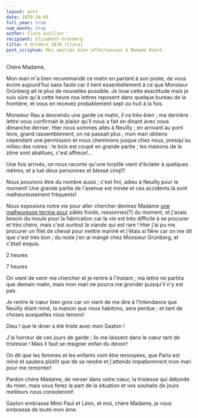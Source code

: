 ```yaml
---
layout: post
date: 1870-10-05
full_year: true
num_month: true
author: Clara Guillier
recipient: Elisabeth Grünberg
title: 6 Octobre 1870 (Clara)
post_scriptum: Mes amitiés bien affectueuses à Madame Kunst.
---
```


Chère Madame,


Mon mari m'a bien recommandé ce matin en partant à son poste, de vous écrire
aujourd'hui sans faute car il tient essentiellement à ce que Monsieur Grünberg
ait le plus de nouvelles possible. Je loue cette exactitude mais je suis sûre
qu'à cette heure nos lettres reposent dans quelque bureau de la frontière, et
vous en recevez probablement sept ou huit à la fois.

Monsieur Rau a descendu une garde ce matin, il va très-bien ; ma dernière lettre
vous confirmait le plaisir qu'il nous a fait en dinant avec nous dimanche
dernier. Hier nous sommes allés à Neuilly ; en arrivant au pont levis, grand
rassemblement, on ne passait plus ; mon mari obtiens cependant une permission et
nous cheminons jusque chez nous, presqu'au milieu des ruines : le bois est coupé
en grande partie ; les maisons de la zône sont abattues, c'est affreux!...

Une fois arrivés, on nous raconte qu'une torpille vient d'éclater à quelques
mètres, et a tué deux personnes et blessé cinq!!!

Nous pouvions être du nombre aussi ; c'est fini, adieu à Neuilly pour le moment!
Une grande partie de l'avenue est minée et ces accidents là sont
malheureusement fréquents!

Nous exposions notre vie pour aller chercher devinez Madame
<ins class="straight">une malheureuse terrine pour</ins> pâtés froids,
ressonries(?) du moment, et j'avais 
besoin du moule pour la fabrication car la vie est très difficile à se procurer
et très chère, mais c'est surtout la viande qui est rare ! Hier j'ai pu me
procurer un filet de cheval pour mettre mariné et j'étais si fière car on me
dit que c'est très bon ; du reste j'en ai mangé chez Monsieur Grünberg, et
c'était exquis.

2 heures

7 heures

On vient de venir me chercher et je rentre à l'instant ; ma lettre ne partira
que demain matin, mais mon mari ne pourra me gronder puisqu'il n'y est pas.

Je rentre le cœur bien gros car on vient de me dire à l'Intendance que Neuilly
étant miné, la maison que nous habitons, sera perdue ; et tant de choses
auxquelles nous tenons!

Dieu ! que le diner a été triste avec mon Gaston ! 

J'ai horreur de ces jours de garde ; ils me laissent dans le cœur tant de
tristesse ! Mais il faut se résigner enfan du devoir!

On dit que les femmes et les enfants vont être renvoyées, que Paris est miné
et sautera plutôt que de se rendre et j'attends impatiemment mon mari pour me
remonter!

Pardon chère Madame, de verser dans votre cœur, la tristesse qui déborde du
mien, mais vous ferez la part de la situation et vos souhaits de jours
meilleurs nous consoleront!

Gaston embrasse Mimi Paul et Léon, et moi, chère Madame, je vous embrasse de
toute mon âme.
